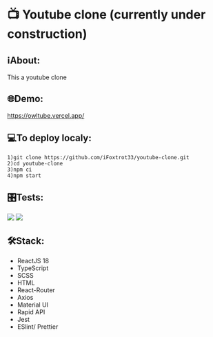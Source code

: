 # 📺 Youtube clone (currently under construction)

## ℹAbout:
This a youtube clone 

## 🌐Demo:
https://owltube.vercel.app/

## 💻To deploy localy:
```
1)git clone https://github.com/iFoxtrot33/youtube-clone.git
2)cd youtube-clone
3)npm ci
4)npm start
```
## 🎛️Tests:
<a href="https://codeclimate.com/github/iFoxtrot33/youtube-clone/maintainability"><img src="https://api.codeclimate.com/v1/badges/de7d52e96635d618db1d/maintainability" /></a>
<a href="https://codeclimate.com/github/iFoxtrot33/youtube-clone/test_coverage"><img src="https://api.codeclimate.com/v1/badges/de7d52e96635d618db1d/test_coverage" /></a>

## 🛠Stack:
- ReactJS 18
- TypeScript
- SCSS
- HTML
- React-Router
- Axios
- Material UI
- Rapid API
- Jest
- ESlint/ Prettier
